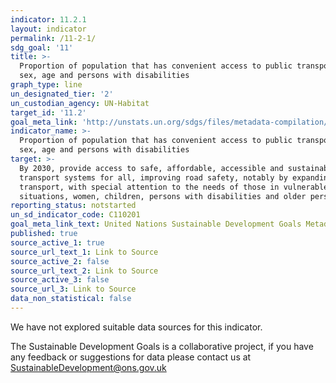 ```yaml
---
indicator: 11.2.1
layout: indicator
permalink: /11-2-1/
sdg_goal: '11'
title: >-
  Proportion of population that has convenient access to public transport, by
  sex, age and persons with disabilities
graph_type: line
un_designated_tier: '2'
un_custodian_agency: UN-Habitat
target_id: '11.2'
goal_meta_link: 'http://unstats.un.org/sdgs/files/metadata-compilation/Metadata-Goal-11.pdf'
indicator_name: >-
  Proportion of population that has convenient access to public transport, by
  sex, age and persons with disabilities
target: >-
  By 2030, provide access to safe, affordable, accessible and sustainable
  transport systems for all, improving road safety, notably by expanding public
  transport, with special attention to the needs of those in vulnerable
  situations, women, children, persons with disabilities and older persons
reporting_status: notstarted
un_sd_indicator_code: C110201
goal_meta_link_text: United Nations Sustainable Development Goals Metadata (pdf 2066kB)
published: true
source_active_1: true
source_url_text_1: Link to Source
source_active_2: false
source_url_text_2: Link to Source
source_active_3: false
source_url_3: Link to Source
data_non_statistical: false
---
```


We have not explored suitable data sources for this indicator. 

The Sustainable Development Goals is a collaborative project, if you have any feedback or suggestions for data please contact us at <SustainableDevelopment@ons.gov.uk>  
